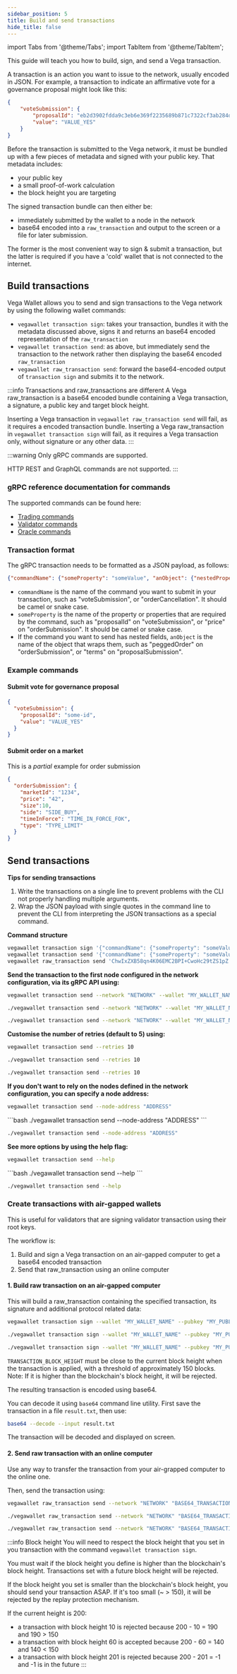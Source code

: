 ```yaml
---
sidebar_position: 5
title: Build and send transactions
hide_title: false
---
```


import Tabs from '@theme/Tabs';
import TabItem from '@theme/TabItem';

This guide will teach you how to build, sign, and send a Vega transaction.

A transaction is an action you want to issue to the network, usually encoded in JSON. For example, a transaction to indicate an affirmative vote for a governance proposal might look like this:

```json
{
    "voteSubmission": {
        "proposalId": "eb2d3902fdda9c3eb6e369f2235689b871c7322cf3ab284dde3e9dfc13863a17",
        "value": "VALUE_YES"
    }
}
```

Before the transaction is submitted to the Vega network, it must be bundled up with a few pieces of metadata and signed with your public key. That metadata includes:

- your public key
- a small proof-of-work calculation
- the block height you are targeting

The signed transaction bundle can then either be:
- immediately submitted by the wallet to a node in the network
- base64 encoded into a `raw_transaction` and output to the screen or a file for later submission.

The former is the most convenient way to sign & submit a transaction, but the latter is required if you have a 'cold' wallet that is not connected to the internet.

## Build transactions


Vega Wallet allows you to send and sign transactions to the Vega network by using the following wallet commands:
* `vegawallet transaction sign`: takes your transaction, bundles it with the metadata discussed above, signs it and returns an base64 encoded representation of the `raw_transaction`
* `vegawallet transaction send`:  as above, but immediately send the transaction to the network rather then displaying the base64 encoded `raw_transaction`
* `vegawallet raw_transaction send`: forward the base64-encoded output of `transaction sign` and submits it to the network.

:::info Transactions and raw_transactions are different
A Vega raw_transaction is a base64 encoded bundle containing a Vega transaction, a signature, a public key and target block height.

Inserting a Vega transaction in `vegawallet raw_transaction send` will fail, as it requires a encoded transaction bundle.
Inserting a Vega raw_transaction in `vegawallet transaction sign` will fail, as it requires a Vega transaction only, without signature or any other data.
:::

:::warning
Only gRPC commands are supported.

HTTP REST and GraphQL commands are not supported.
:::

### gRPC reference documentation for commands

The supported commands can be found here:

* [Trading commands](../../../../../api/grpc/vega/commands/v1/commands.proto.mdx)
* [Validator commands](../../../../../api/grpc/vega/commands/v1/validator_commands.proto.mdx)
* [Oracle commands](../../../../../api/grpc/vega/commands/v1/data.proto.mdx)

### Transaction format

The gRPC transaction needs to be formatted as a JSON payload, as follows:

```json
{"commandName": {"someProperty": "someValue", "anObject": {"nestedProperty":42}}}
```

* `commandName` is the name of the command you want to submit in your transaction, such as "voteSubmission", or "orderCancellation". It should be camel or snake case.
* `someProperty` is the name of the property or properties that are required by the command, such as "proposalId" on "voteSubmission", or "price" on "orderSubmission". It should be camel or snake case.
* If the command you want to send has nested fields, `anObject` is the name of the object that wraps them, such as "peggedOrder" on "orderSubmission", or "terms" on "proposalSubmission".

### Example commands

#### Submit vote for governance proposal

```json
{
  "voteSubmission": {
    "proposalId": "some-id",
    "value": "VALUE_YES"
  }
}
```

#### Submit order on a market

This is a _partial_ example for order submission

```json
{
  "orderSubmission": {
    "marketId": "1234", 
    "price": "42", 
    "size":10, 
    "side": "SIDE_BUY", 
    "timeInForce": "TIME_IN_FORCE_FOK",
    "type": "TYPE_LIMIT"
  }
}
```

## Send transactions

**Tips for sending transactions**

1. Write the transactions on a single line to prevent problems with the CLI not properly handling multiple arguments.
3. Wrap the JSON payload with single quotes in the command line to prevent the CLI from interpreting the JSON transactions as a special command.


**Command structure**
```bash
vegawallet transaction sign '{"commandName": {"someProperty": "someValue", "anObject": {"nestedProperty":42}}}'
vegawallet transaction send '{"commandName": {"someProperty": "someValue", "anObject": {"nestedProperty":42}}}'
vegawallet raw_transaction send 'ChwIxZXB58qn4K06EMC2BPI+CwoHc29tZS1pZ....'
```


**Send the transaction to the first node configured in the network configuration, via its gRPC API using:**
<Tabs groupId="operating-systems">
<TabItem value="windows" label="Windows">

```bash
vegawallet transaction send --network "NETWORK" --wallet "MY_WALLET_NAME" --pubkey "MY_PUBLIC_KEY"
```
</TabItem>
<TabItem value="mac" label="MacOS">

```bash
./vegawallet transaction send --network "NETWORK" --wallet "MY_WALLET_NAME" --pubkey "MY_PUBLIC_KEY"
```
</TabItem>
<TabItem value="linux" label="Linux">

```bash
./vegawallet transaction send --network "NETWORK" --wallet "MY_WALLET_NAME" --pubkey "MY_PUBLIC_KEY"
```
</TabItem>
</Tabs>


**Customise the number of retries (default to 5) using:**
<Tabs groupId="operating-systems">
<TabItem value="windows" label="Windows">

```bash
vegawallet transaction send --retries 10
```
</TabItem>
<TabItem value="mac" label="MacOS">

```bash
./vegawallet transaction send --retries 10
```
</TabItem>
<TabItem value="linux" label="Linux">

```bash
./vegawallet transaction send --retries 10

```
</TabItem>
</Tabs>


**If you don't want to rely on the nodes defined in the network configuration, you can specify a node address:**
<Tabs groupId="operating-systems">
<TabItem value="windows" label="Windows">

```bash
vegawallet transaction send --node-address "ADDRESS"
```
</TabItem>
<TabItem value="mac" label="MacOS">
```bash
./vegawallet transaction send --node-address "ADDRESS"
```
</TabItem>

<TabItem value="linux" label="Linux">

```bash
./vegawallet transaction send --node-address "ADDRESS"
```
</TabItem>
</Tabs>


**See more options by using the help flag:**
<Tabs groupId="operating-systems">
<TabItem value="windows" label="Windows">

```bash
vegawallet transaction send --help
```
</TabItem>
<TabItem value="mac" label="MacOS">
```bash
./vegawallet transaction send --help
```
</TabItem>

<TabItem value="linux" label="Linux">

```bash
./vegawallet transaction send --help
```
</TabItem>
</Tabs>


### Create transactions with air-gapped wallets

This is useful for validators that are signing validator transaction using their root keys.

The workflow is:
1. Build and sign a Vega transaction on an air-gapped computer to get a base64 encoded transaction
2. Send that raw_transaction using an online computer


#### 1. Build raw transaction on an air-gapped computer

This will build a raw_transaction containing the specified transaction, its signature and additional protocol related data:

<Tabs groupId="operating-systems">
<TabItem value="windows" label="Windows">

```bash
vegawallet transaction sign --wallet "MY_WALLET_NAME" --pubkey "MY_PUBLIC_KEY" --tx-height "TRANSACTION_BLOCK_HEIGHT" "TRANSACTION"
```
</TabItem>
<TabItem value="mac" label="MacOS">

```bash
./vegawallet transaction sign --wallet "MY_WALLET_NAME" --pubkey "MY_PUBLIC_KEY" --tx-height "TRANSACTION_BLOCK_HEIGHT" "TRANSACTION"
```
</TabItem>
<TabItem value="linux" label="Linux">

```bash
./vegawallet transaction sign --wallet "MY_WALLET_NAME" --pubkey "MY_PUBLIC_KEY" --tx-height "TRANSACTION_BLOCK_HEIGHT" "TRANSACTION"
```
  
</TabItem>
</Tabs>

`TRANSACTION_BLOCK_HEIGHT` must be close to the current block height when the transaction is applied, with a threshold of approximately 150 blocks. Note: If it is higher than the blockchain's block height, it will be rejected.

The resulting transaction is encoded using base64.

You can decode it using `base64` command line utility. First save the transaction in a file `result.txt`, then use:

```bash
base64 --decode --input result.txt
```

The transaction will be decoded and displayed on screen.

#### 2. Send raw transaction with an online computer

Use any way to transfer the transaction from your air-grapped computer to the online one.

Then, send the transaction using:

<Tabs groupId="operating-systems">
<TabItem value="windows" label="Windows">

```bash
vegawallet raw_transaction send --network "NETWORK" "BASE64_TRANSACTION"
```
</TabItem>
<TabItem value="mac" label="MacOS">

```bash
./vegawallet raw_transaction send --network "NETWORK" "BASE64_TRANSACTION"
```
</TabItem>
<TabItem value="linux" label="Linux">

```bash
./vegawallet raw_transaction send --network "NETWORK" "BASE64_TRANSACTION"
```
  
</TabItem>
</Tabs>

:::info Block height 
You will need to respect the block height that you set in you transaction with the command `vegawallet transaction sign`.

You must wait if the block height you define is higher than the blockchain's block height. Transactions set with a future block height will be rejected.

If the block height you set is smaller than the blockchain's block height, you should send your transaction ASAP. If it's too small (~ > 150), it will be rejected by the replay protection mechanism.

If the current height is 200:

* a transaction with block height 10 is rejected because 200 - 10 = 190 and 190 > 150
* a transaction with block height 60 is accepted because 200 - 60 = 140 and 140 < 150
* a transaction with block height 201 is rejected because 200 - 201 = -1 and -1 is in the future
:::

